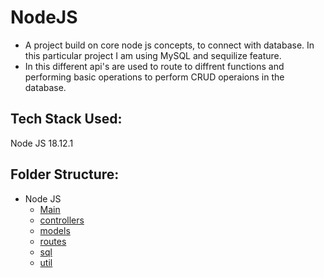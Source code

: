 # NodeJS
- A project build on core node js concepts, to connect with database. In this particular project I am using MySQL and sequilize feature.
- In this different api's are used to route to diffrent functions and performing basic operations to perform CRUD operaions in the  database.

## Tech Stack Used:
Node JS 18.12.1

## Folder Structure:
- Node JS
    * [Main](./index.js)
    * [controllers](./controllers/user.js)
    * [models](./models/user.js)
    * [routes](./routes/user.js)
    * [sql](./sql/query.txt)
    * [util](./util/database.js)